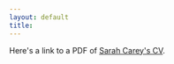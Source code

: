 ```yaml
---
layout: default
title: 
---
```

Here's a link to a PDF of [Sarah Carey's CV](/Docs/Carey_Sarah_CV_July2021.pdf).
